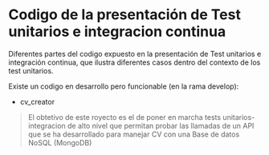 # Codigo de la presentación de Test unitarios e integracion continua

Diferentes partes del codigo expuesto en la presentación de Test unitarios e integración continua, que ilustra diferentes casos dentro del contexto de los test unitarios.

Existe un codigo en desarrollo pero funcionable (en la rama develop): 

  - cv_creator
 
> El obtetivo de este royecto es el de poner en marcha tests unitarios-integracion de alto nivel que permitan probar las llamadas de un API que se ha desarrollado para manejar CV con una Base de datos NoSQL (MongoDB)
